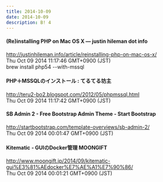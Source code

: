 ```yaml
---
title: 2014-10-09
date: 2014-10-09
description: B! 4
---
```


#### (Re)installing PHP on Mac OS X — justin hileman dot info
http://justinhileman.info/article/reinstalling-php-on-mac-os-x/<br>
Thu Oct 09 2014 11:17:46 GMT+0900 (JST)<br>
brew install php54 --with-mssql


#### PHP＋MSSQLのインストール : てるてる坊主
http://teru2-bo2.blogspot.com/2012/05/phpmssql.html<br>
Thu Oct 09 2014 11:17:42 GMT+0900 (JST)<br>


####           SB Admin 2 - Free Bootstrap Admin Theme      - Start Bootstrap      
http://startbootstrap.com/template-overviews/sb-admin-2/<br>
Thu Oct 09 2014 00:01:47 GMT+0900 (JST)<br>


#### Kitematic - GUIのDocker管理 MOONGIFT
http://www.moongift.jp/2014/09/kitematic-gui%E3%81%AEdocker%E7%AE%A1%E7%90%86/<br>
Thu Oct 09 2014 00:01:21 GMT+0900 (JST)<br>


